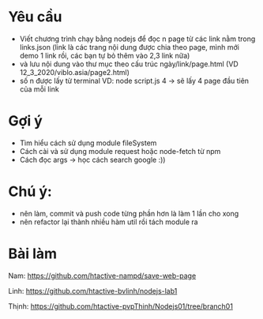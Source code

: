 # Yêu cầu
- Viết chương trình chạy bằng nodejs để đọc n page từ các link nằm trong links.json (link là các trang nội dung được chia theo page, mình mới demo 1 link rồi, các bạn tự bỏ thêm vào 2,3 link nữa)
- và lưu nội dung vào thư mục theo cấu trúc ngày/link/page.html (VD 12_3_2020/viblo.asia/page2.html)
- số n được lấy từ terminal
  VD: node script.js 4 -> sẽ lấy 4 page đầu tiên của mỗi link
  
# Gợi ý
- Tìm hiểu cách sử dụng module fileSystem
- Cách cài và sử dụng module request hoặc node-fetch từ npm
- Cách đọc args -> học cách search google :))

# Chú ý:
- nên làm, commit và push code từng phần hơn là làm 1 lần cho xong
- nên refactor lại thành nhiều hàm util rồi tách module ra

# Bài làm
Nam:
https://github.com/htactive-nampd/save-web-page

Linh:
https://github.com/htactive-bvlinh/nodejs-lab1

Thịnh: 
https://github.com/htactive-pvpThinh/Nodejs01/tree/branch01

